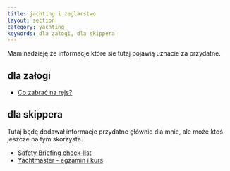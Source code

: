```yaml
---
title: jachting i żeglarstwo 
layout: section
category: yachting
keywords: dla załogi, dla skippera
---
```


Mam nadzieję że informacje które sie tutaj pojawią uznacie za przydatne.

dla załogi
-----------
* [Co zabrać na rejs?](/co-zabrac)

dla skippera
-------------
Tutaj będę dodawał informacje przydatne głównie dla mnie, ale może ktoś jeszcze na tym skorzysta.   

* [Safety Briefing check-list](/safety-briefing)  
* [Yachtmaster - egzamin i kurs](/yachtmaster-egzamin-kurs)  
